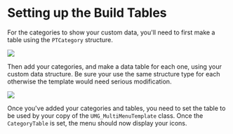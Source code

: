 # Setting up the Build Tables

For the categories to show your custom data, you'll need to first make a table using the `PTCategory` structure.

![](https://gyazo.com/ac84c5e28fc622dc41f2331c2d69b092.png)

Then add your categories, and make a data table for each one, using your custom data structure. Be sure your use the
same structure type for each otherwise the template would need serious modification.

![](https://gyazo.com/6f3e90328c41d7886a327a198e55e50b.png)

Once you've added your categories and tables, you need to set the table to be used by your copy of the `UMG_MultiMenuTemplate`
class. Once the `CategoryTable` is set, the menu should now display your icons.
